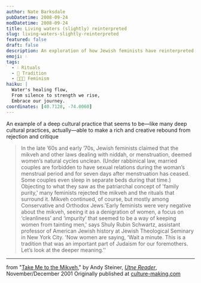```yaml
---
author: Nate Barksdale
pubDatetime: 2008-09-24
modDatetime: 2008-09-24
title: Living waters (slightly) reinterpreted
slug: living-waters-slightly-reinterpreted
featured: false
draft: false
description: An exploration of how Jewish feminists have reinterpreted the mikveh, transforming what was once seen as a symbol of patriarchal oppression into a celebration of women's connection to tradition and spirituality.
emoji: 💧
tags:
  - 💧 Rituals
  - 🌊 Tradition
  - 👩‍👧‍👧 Feminism
haiku: |
  Water's healing flow,  
  From silence to strength we rise,  
  Embrace our journey.
coordinates: [40.7128, -74.0060]
---
```


An example of a deep cultural practice that seems to be—like many deep cultural practices, actually—able to make a rich and creative rebound from rejection and critique

> In the late ’60s and early ’70s, Jewish feminists claimed that the mikveh and other laws dealing with niddah, or menstruation, deemed women’s natural cycles unclean. (Under rabbinical law, married couples are forbidden to have sexual relations during the woman’s menstrual period and for seven days after menstruation has ceased. Some couples even sleep in separate beds during that time.) Objecting to what they saw as the patriarchal concept of 'family purity,' many feminists rejected the mikveh and the rituals that surround it. Mikveh continued, of course, but mostly among Conservative and Orthodox Jews.'Early feminists were very negative about the mikveh, seeing it as a denigration of women, a focus on ‘cleanliness’ and ‘impurity’ that seemed to be a way of keeping women from tainting men,' says Shuly Rubin Schwartz, assistant professor of American Jewish history at Jewish Theological Seminary in New York City. 'Now women are saying, ‘Wait a minute. This is a tradition that was an important part of Judaism for our foremothers. Let’s look at the deeper meaning.’'

---

from "[Take Me to the Mikveh](http://www.utne.com/2001-11-01/TakeMetotheMikveh.aspx)," by Andy Steiner, [_Utne Reader_](http://www.utne.com/2001-11-01/TakeMetotheMikveh.aspx), November/December 2001 Originally published at [culture-making.com](http://www.culture-making.com)
